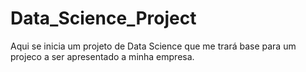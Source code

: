 # Data_Science_Project

Aqui se inicia um projeto de Data Science que me trará base para um projeco a ser apresentado a minha empresa.

